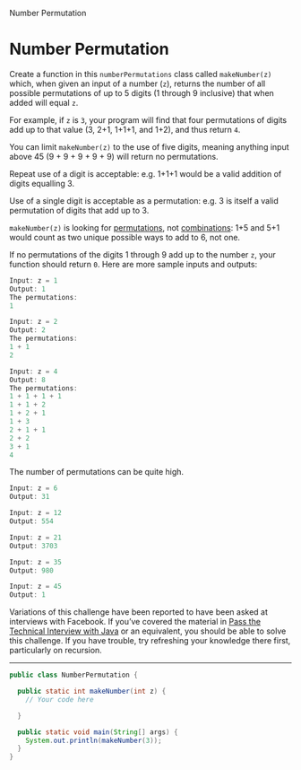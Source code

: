 Number Permutation

# Number Permutation
Create a function in this `numberPermutations` class called `makeNumber(z)` which, when given an input of a number (`z`), returns the number of all possible permutations of up to 5 digits (1 through 9 inclusive) that when added will equal `z`.

For example, if `z` is `3`, your program will find that four permutations of digits add up to that value (3, 2+1, 1+1+1, and 1+2), and thus return `4`.

You can limit `makeNumber(z)` to the use of five digits, meaning anything input above 45 (9 + 9 + 9 + 9 + 9) will return no permutations.

Repeat use of a digit is acceptable: e.g. 1+1+1 would be a valid addition of digits equalling 3.

Use of a single digit is acceptable as a permutation: e.g. 3 is itself a valid permutation of digits that add up to 3.

`makeNumber(z)` is looking for [permutations](https://www.mathsisfun.com/definitions/permutation.html), not [combinations](https://www.mathsisfun.com/definitions/combination.html): 1+5 and 5+1 would count as two unique possible ways to add to 6, not one.

If no permutations of the digits 1 through 9 add up to the number `z`, your function should return `0`. Here are more sample inputs and outputs:

```Java
Input: z = 1
Output: 1
The permutations:
1
```

```Java
Input: z = 2
Output: 2
The permutations:
1 + 1
2
```

```Java
Input: z = 4
Output: 8
The permutations:
1 + 1 + 1 + 1
1 + 1 + 2
1 + 2 + 1
1 + 3
2 + 1 + 1
2 + 2
3 + 1
4
```

The number of permutations can be quite high.

```Java
Input: z = 6
Output: 31
```

```Java
Input: z = 12
Output: 554
```

```Java
Input: z = 21
Output: 3703
```

```Java
Input: z = 35
Output: 980
```

```Java
Input: z = 45
Output: 1
```

Variations of this challenge have been reported to have been asked at interviews with Facebook. If you’ve covered the material in [Pass the Technical Interview with Java](https://www.codecademy.com/learn/paths/pass-the-technical-interview-with-java) or an equivalent, you should be able to solve this challenge. If you have trouble, try refreshing your knowledge there first, particularly on recursion.

---

```Java
public class NumberPermutation {

  public static int makeNumber(int z) {
    // Your code here

  }

  public static void main(String[] args) {
    System.out.println(makeNumber(3));
  }
}
```